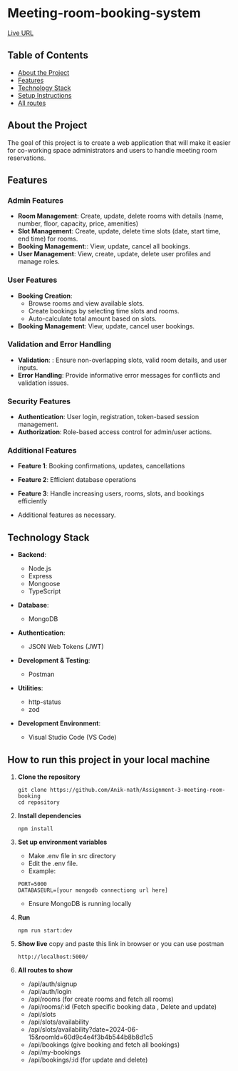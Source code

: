 # Meeting-room-booking-system

[Live URL](.....upcoming.....)

## Table of Contents

- [About the Project](#about-the-project)
- [Features](#features)
- [Technology Stack](#technology-stack)
- [Setup Instructions](#setup-instructions)
- [All routes](#all-routes)

## About the Project

The goal of this project is to create a web application that will make it easier for co-working space administrators and users to handle meeting room reservations.

## Features

### Admin Features

- **Room Management**: Create, update, delete rooms with details (name, number, floor, capacity, price, amenities)
- **Slot Management**: Create, update, delete time slots (date, start time, end time) for rooms.
- **Booking Management:**: View, update, cancel all bookings.
- **User Management**: View, create, update, delete user profiles and manage roles.

### User Features

- **Booking Creation**:
  - Browse rooms and view available slots.
  - Create bookings by selecting time slots and rooms.
  - Auto-calculate total amount based on slots.
- **Booking Management**: View, update, cancel user bookings.

### Validation and Error Handling

- **Validation**: : Ensure non-overlapping slots, valid room details, and user inputs.
- **Error Handling**: Provide informative error messages for conflicts and validation issues.

### Security Features

- **Authentication**: User login, registration, token-based session management.
- **Authorization**: Role-based access control for admin/user actions.

### Additional Features

- **Feature 1**: Booking confirmations, updates, cancellations
- **Feature 2**: Efficient database operations
- **Feature 3**: Handle increasing users, rooms, slots, and bookings efficiently

- Additional features as necessary.

## Technology Stack

- **Backend**:

  - Node.js
  - Express
  - Mongoose
  - TypeScript

- **Database**:

  - MongoDB

- **Authentication**:

  - JSON Web Tokens (JWT)

- **Development & Testing**:

  - Postman

- **Utilities**:

  - http-status
  - zod

- **Development Environment**:
  - Visual Studio Code (VS Code)

## How to run this project in your local machine

1. **Clone the repository**

   ```
   git clone https://github.com/Anik-nath/Assignment-3-meeting-room-booking
   cd repository
   ```

2. **Install dependencies**
   ```
   npm install
   ```
3. **Set up environment variables**
   - Make .env file in src directory
   - Edit the .env file.
   - Example:
   ```
   PORT=5000
   DATABASEURL=[your mongodb connectiong url here]
   ```
   - Ensure MongoDB is running locally
4. **Run**
   ```
   npm run start:dev
   ```
5. **Show live**
   copy and paste this link in browser or you can use postman
   ```
   http://localhost:5000/
   ```
6. **All routes to show**
   - /api/auth/signup
   - /api/auth/login
   - /api/rooms (for create rooms and fetch all rooms)
   - /api/rooms/:id (Fetch specific booking data , Delete and update)
   - /api/slots
   - /api/slots/availability
   - /api/slots/availability?date=2024-06-15&roomId=60d9c4e4f3b4b544b8b8d1c5
   - /api/bookings (give booking and fetch all bookings)
   - /api/my-bookings
   - /api/bookings/:id (for update and delete)
